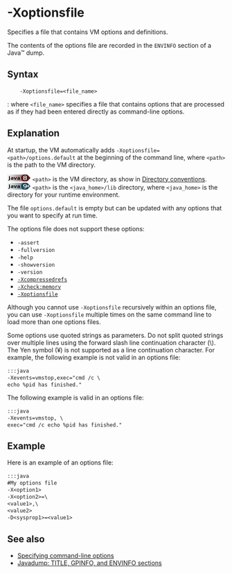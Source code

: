 <!--
* Copyright (c) 2017, 2018 IBM Corp. and others
*
* This program and the accompanying materials are made
* available under the terms of the Eclipse Public License 2.0
* which accompanies this distribution and is available at
* https://www.eclipse.org/legal/epl-2.0/ or the Apache
* License, Version 2.0 which accompanies this distribution and
* is available at https://www.apache.org/licenses/LICENSE-2.0.
*
* This Source Code may also be made available under the
* following Secondary Licenses when the conditions for such
* availability set forth in the Eclipse Public License, v. 2.0
* are satisfied: GNU General Public License, version 2 with
* the GNU Classpath Exception [1] and GNU General Public
* License, version 2 with the OpenJDK Assembly Exception [2].
*
* [1] https://www.gnu.org/software/classpath/license.html
* [2] http://openjdk.java.net/legal/assembly-exception.html
*
* SPDX-License-Identifier: EPL-2.0 OR Apache-2.0 OR GPL-2.0 WITH
* Classpath-exception-2.0 OR LicenseRef-GPL-2.0 WITH Assembly-exception
-->

# -Xoptionsfile


Specifies a file that contains VM options and definitions.

The contents of the options file are recorded in the `ENVINFO` section of a Java&trade; dump.

## Syntax

        -Xoptionsfile=<file_name>

:   where `<file_name>` specifies a file that contains options that are processed as if they had been entered directly as command-line options.

## Explanation

At startup, the VM automatically adds `-Xoptionsfile=<path>/options.default` at the beginning of the command line, where `<path>` is the path to the VM directory.

![Start of content that applies only to Java 8 (LTS)](cr/java8.png) `<path>` is the VM directory, as show in [Directory conventions](openj9_directories.md).  
![Start of content that applies only to Java 9 and later](cr/java9plus.png) `<path>` is the `<java_home>/lib` directory, where `<java_home>` is the directory for your runtime environment.

The file `options.default` is empty but can be updated with any options that you want to specify at run time.

The options file does not support these options:

- `-assert`
- `-fullversion`
- `-help`
- `-showversion`
- `-version`
- [`-Xcompressedrefs`](xcompressedrefs.md)
- [`-Xcheck:memory`](xcheck.md#memory)
- [`-Xoptionsfile`](xoptionsfile.md)

Although you cannot use `-Xoptionsfile` recursively within an options file, you can use `-Xoptionsfile` multiple times on the same command line to load more than one options files.

Some options use quoted strings as parameters. Do not split quoted strings over multiple lines using the forward slash line continuation character (\\). The Yen symbol (¥) is not supported as a line continuation character. For example, the following example is not valid in an options file:

    :::java
    -Xevents=vmstop,exec="cmd /c \
    echo %pid has finished."

The following example is valid in an options file:

    :::java
    -Xevents=vmstop, \
    exec="cmd /c echo %pid has finished."

## Example

Here is an example of an options file:

    :::java
    #My options file
    -X<option1>
    -X<option2>=\
    <value1>,\
    <value2>
    -D<sysprop1>=<value1>

## See also

- [Specifying command-line options](cmdline_specifying.md)
- [Javadump: TITLE, GPINFO, and ENVINFO sections](https://www.ibm.com/support/knowledgecenter/SSYKE2_8.0.0/com.ibm.java.vm.80.doc/docs/javadump_tags_info.html)


<!-- ==== END OF TOPIC ==== xoptionsfile.md ==== -->
